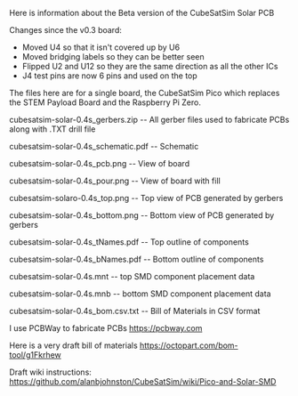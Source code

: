 Here is information about the Beta version of the CubeSatSim Solar PCB

Changes since the v0.3 board:

- Moved U4 so that it isn't covered up by U6
- Moved bridging labels so they can be better seen
- Flipped U2 and U12 so they are the same direction as all the other ICs
- J4 test pins are now 6 pins and used on the top

The files here are for a single board, the CubeSatSim Pico which replaces the STEM Payload Board and the Raspberry Pi Zero.

cubesatsim-solar-0.4s_gerbers.zip -- All gerber files used to fabricate PCBs along with .TXT drill file

cubesatsim-solar-0.4s_schematic.pdf -- Schematic

cubesatsim-solar-0.4s_pcb.png -- View of board

cubesatsim-solar-0.4s_pour.png -- View of board with fill

cubesatsim-solaro-0.4s_top.png -- Top view of PCB generated by gerbers

cubesatsim-solar-0.4s_bottom.png -- Bottom view of PCB generated by gerbers

cubesatsim-solar-0.4s_tNames.pdf -- Top outline of components

cubesatsim-solar-0.4s_bNames.pdf -- Bottom outline of components

cubesatsim-solar-0.4s.mnt -- top SMD component placement data

cubesatsim-solar-0.4s.mnb -- bottom SMD component placement data

cubesatsim-solar-0.4s_bom.csv.txt -- Bill of Materials in CSV format

I use PCBWay to fabricate PCBs https://pcbway.com

Here is a very draft bill of materials https://octopart.com/bom-tool/g1Fkrhew

Draft wiki instructions: https://github.com/alanbjohnston/CubeSatSim/wiki/Pico-and-Solar-SMD

